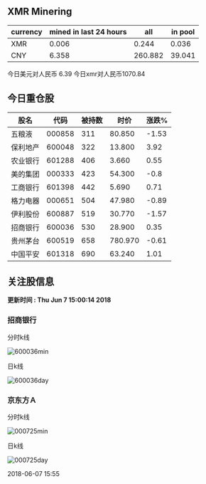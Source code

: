 ## XMR Minering

|currency|mined in last 24 hours|all|in pool|
|---|---|---|---|
|XMR|0.006|0.244|0.036|
|CNY|6.358|260.882|39.041|

今日美元对人民币 6.39	今日xmr对人民币1070.84


## 今日重仓股 

|股名|代码|被持数|时价|涨跌%|
|---|---|---|---|---|
|五粮液|000858|311|80.850|-1.53|
|保利地产|600048|322|13.800|3.92|
|农业银行|601288|406|3.660|0.55|
|美的集团|000333|423|54.300|-0.8|
|工商银行|601398|442|5.690|0.71|
|格力电器|000651|504|47.980|-0.89|
|伊利股份|600887|519|30.770|-1.57|
|招商银行|600036|530|28.900|0.35|
|贵州茅台|600519|658|780.970|-0.61|
|中国平安|601318|690|63.240|1.01|

## 关注股信息
**更新时间 : Thu Jun  7 15:00:14 2018**
### 招商银行 
分时k线

![600036min](http://image.sinajs.cn/newchart/min/n/sh600036.gif)

日k线

![600036day](http://image.sinajs.cn/newchart/daily/n/sh600036.gif)

### 京东方Ａ 
分时k线

![000725min](http://image.sinajs.cn/newchart/min/n/sz000725.gif)

日k线

![000725day](http://image.sinajs.cn/newchart/daily/n/sz000725.gif)

2018-06-07 15:55